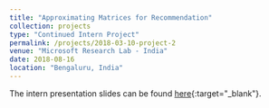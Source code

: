 ```yaml
---
title: "Approximating Matrices for Recommendation"
collection: projects
type: "Continued Intern Project"
permalink: /projects/2018-03-10-project-2
venue: "Microsoft Research Lab - India"
date: 2018-08-16
location: "Bengaluru, India"
---
```


The intern presentation slides can be found [here](https://drive.google.com/file/d/1u_cx56K4xzdzznv-wuj1m9O1W98XaKjB/view?usp=sharing){:target="_blank"}.